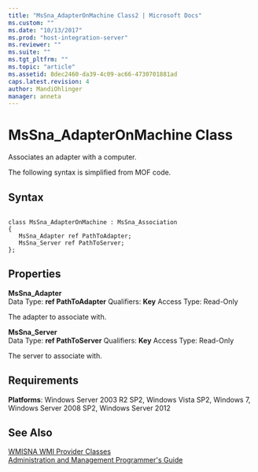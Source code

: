 ```yaml
---
title: "MsSna_AdapterOnMachine Class2 | Microsoft Docs"
ms.custom: ""
ms.date: "10/13/2017"
ms.prod: "host-integration-server"
ms.reviewer: ""
ms.suite: ""
ms.tgt_pltfrm: ""
ms.topic: "article"
ms.assetid: 8dec2460-da39-4c09-ac66-4730701881ad
caps.latest.revision: 4
author: MandiOhlinger
manager: anneta
---
```

# MsSna_AdapterOnMachine Class
Associates an adapter with a computer.  
  
 The following syntax is simplified from MOF code.  
  
## Syntax  
  
```  
  
class MsSna_AdapterOnMachine : MsSna_Association  
{  
   MsSna_Adapter ref PathToAdapter;  
   MsSna_Server ref PathToServer;  
};  
```  
  
## Properties  
 **MsSna_Adapter**  
 Data Type: **ref PathToAdapter** Qualifiers: **Key** Access Type: Read-Only  
  
 The adapter to associate with.  
  
 **MsSna_Server**  
 Data Type: **ref PathToServer** Qualifiers: **Key** Access Type: Read-Only  
  
 The server to associate with.  
  
## Requirements  
 **Platforms**: Windows Server 2003 R2 SP2, Windows Vista SP2, Windows 7, Windows Server 2008 SP2, Windows Server 2012  
  
## See Also  
 [WMISNA WMI Provider Classes](../core/wmisna-wmi-provider-classes.md)   
 [Administration and Management Programmer's Guide](../Topic/Administration%20and%20Management%20Programmer's%20Guide1.md)